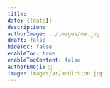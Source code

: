 ```yaml
---
title: 
date: {{date}}
description: 
authorImage: ../images/me.jpg
draft: false
hideToc: false
enableToc: true
enableTocContent: false
authorEmoji: 👺
image: images/ar/addiction.jpg
---
```

